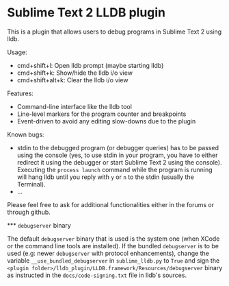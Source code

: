 Sublime Text 2 LLDB plugin
==========================

This is a plugin that allows users to debug programs in Sublime Text 2
using lldb.

Usage:
* cmd+shift+l: Open lldb prompt (maybe starting lldb)
* cmd+shift+k: Show/hide the lldb i/o view
* cmd+shift+alt+k: Clear the lldb i/o view

Features:
* Command-line interface like the lldb tool
* Line-level markers for the program counter and breakpoints
* Event-driven to avoid any editing slow-downs due to the plugin

Known bugs:
* stdin to the debugged program (or debugger queries) has to be passed using
  the console (yes, to use stdin in your program, you have to either redirect
  it using the debugger or start Sublime Text 2 using the console). Executing
  the `process launch` command while the program is running will hang lldb
  until you reply with `y` or `n` to the stdin (usually the Terminal).
* ...

Please feel free to ask for additional functionalities either in the
forums or through github.

*** `debugserver` binary

The default `debugserver` binary that is used is the system one (when XCode
or the command line tools are installed).
If the bundled `debugserver` is to be used (e.g: newer `debugserver` with
protocol enhancements), change the variable `__use_bundled_debugserver` in
`sublime_lldb.py` to `True` and sign the
`<plugin folder>/lldb_plugin/LLDB.framework/Resources/debugserver` binary
as instructed in the `docs/code-signing.txt` file in lldb's sources.

